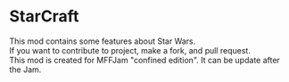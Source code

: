 # StarCraft

This mod contains some features about Star Wars.<br>
If you want to contribute to project, make a fork, and pull request.<br>
This mod is created for MFFJam "confined edition". It can be update after the Jam.
